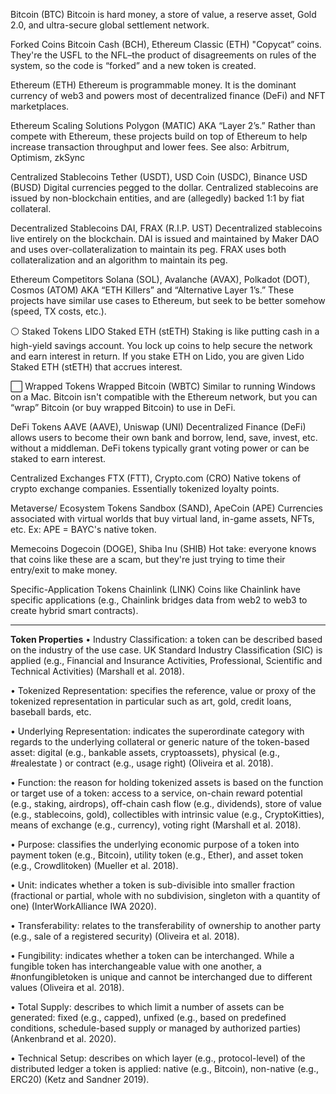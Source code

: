 Bitcoin (BTC)
Bitcoin is hard money, a store of value, a reserve asset, Gold 2.0, and ultra-secure global settlement network. 

 Forked Coins
Bitcoin Cash (BCH), Ethereum Classic (ETH)
"Copycat” coins. They're the USFL to the NFL–the product of disagreements on rules of the system, so the code is “forked” and a new token is created.

 Ethereum (ETH)
Ethereum is programmable money. It is the dominant currency of web3 and powers most of decentralized finance (DeFi) and NFT marketplaces.

 Ethereum Scaling Solutions
Polygon (MATIC)
AKA “Layer 2’s.” Rather than compete with Ethereum, these projects build on top of Ethereum to help increase transaction throughput and lower fees. See also: Arbitrum, Optimism, zkSync

 Centralized Stablecoins 
Tether (USDT), USD Coin (USDC), Binance USD (BUSD)
Digital currencies pegged to the dollar. Centralized stablecoins are issued by non-blockchain entities, and are (allegedly) backed 1:1 by fiat collateral.  

 Decentralized Stablecoins
DAI, FRAX (R.I.P. UST) 
Decentralized stablecoins live entirely on the blockchain. DAI is issued and maintained by Maker DAO and uses over-collateralization to maintain its peg. FRAX uses both collateralization and an algorithm to maintain its peg. 

 Ethereum Competitors 
Solana (SOL), Avalanche (AVAX), Polkadot (DOT), Cosmos (ATOM)
AKA “ETH Killers” and “Alternative Layer 1’s.” These projects have similar use cases to Ethereum, but seek to be better somehow (speed, TX costs, etc.).

⚪ Staked Tokens
LIDO Staked ETH (stETH)
Staking is like putting cash in a high-yield savings account. You lock up coins to help secure the network and earn interest in return. If you stake ETH on Lido, you are given Lido Staked ETH (stETH) that accrues interest.

⬜ Wrapped Tokens
Wrapped Bitcoin (WBTC)
Similar to running Windows on a Mac. Bitcoin isn't compatible with the Ethereum network, but you can “wrap” Bitcoin (or buy wrapped Bitcoin) to use in DeFi.

 DeFi Tokens
AAVE (AAVE), Uniswap (UNI)
Decentralized Finance (DeFi) allows users to become their own bank and borrow, lend, save, invest, etc. without a middleman. DeFi tokens typically grant voting power or can be staked to earn interest.

 Centralized Exchanges
FTX (FTT), Crypto.com (CRO) 
Native tokens of crypto exchange companies. Essentially tokenized loyalty points.

 Metaverse/ Ecosystem Tokens
Sandbox (SAND), ApeCoin (APE)
Currencies associated with virtual worlds that buy virtual land, in-game assets, NFTs, etc. Ex: APE = BAYC's native token. 

 Memecoins
Dogecoin (DOGE), Shiba Inu (SHIB)
Hot take: everyone knows that coins like these are a scam, but they're just trying to time their entry/exit to make money. 

 Specific-Application Tokens
Chainlink (LINK)
Coins like Chainlink have specific applications (e.g., Chainlink bridges data from web2 to web3 to create hybrid smart contracts).


-----------------------------------

**Token Properties**
• Industry Classification: a token can be described based on the industry of the use case. UK Standard Industry Classification (SIC) is applied (e.g., Financial and Insurance Activities, Professional, Scientific and Technical Activities) (Marshall et al. 2018).

• Tokenized Representation: specifies the reference, value or proxy of the tokenized representation in particular such as art, gold, credit loans, baseball bards, etc.

• Underlying Representation: indicates the superordinate category with regards to the underlying collateral or generic nature of the token-based asset: digital (e.g., bankable assets, cryptoassets), physical (e.g., #realestate ) or contract (e.g., usage right) (Oliveira et al. 2018).

• Function: the reason for holding tokenized assets is based on the function or target use of a token: access to a service, on-chain reward potential (e.g., staking, airdrops), off-chain cash flow (e.g., dividends), store of value (e.g., stablecoins, gold), collectibles with intrinsic value (e.g., CryptoKitties), means of exchange (e.g., currency), voting right (Marshall et al. 2018).

• Purpose: classifies the underlying economic purpose of a token into payment token (e.g., Bitcoin), utility token (e.g., Ether), and asset token (e.g., Crowdlitoken) (Mueller et al. 2018).

• Unit: indicates whether a token is sub-divisible into smaller fraction (fractional or partial, whole with no subdivision, singleton with a quantity of one) (InterWorkAlliance IWA 2020).

• Transferability: relates to the transferability of ownership to another party (e.g., sale of a registered security) (Oliveira et al. 2018).

• Fungibility: indicates whether a token can be interchanged. While a fungible token has interchangeable value with one another, a #nonfungibletoken is unique and cannot be interchanged due to different values (Oliveira et al. 2018).

• Total Supply: describes to which limit a number of assets can be generated: fixed (e.g., capped), unfixed (e.g., based on predefined conditions, schedule-based supply or managed by authorized parties) (Ankenbrand et al. 2020).

• Technical Setup: describes on which layer (e.g., protocol-level) of the distributed ledger a token is applied: native (e.g., Bitcoin), non-native (e.g., ERC20) (Ketz and Sandner 2019).
